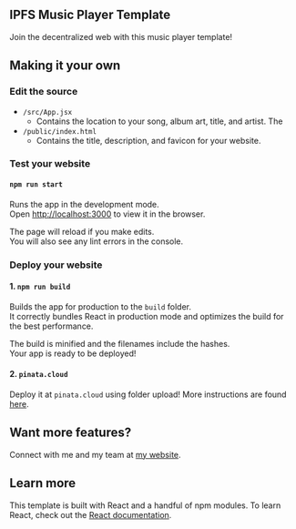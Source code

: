 ## IPFS Music Player Template

Join the decentralized web with this music player template!

## Making it your own
### Edit the source
* `/src/App.jsx` 
    * Contains the location to your song, album art, title, and artist.
The
* `/public/index.html`
    * Contains the title, description, and favicon for your website.

### Test your website

#### `npm run start`
Runs the app in the development mode.<br />
Open [http://localhost:3000](http://localhost:3000) to view it in the browser.

The page will reload if you make edits.<br />
You will also see any lint errors in the console.

### Deploy your website

#### 1. `npm run build`

Builds the app for production to the `build` folder.<br />
It correctly bundles React in production mode and optimizes the build for the best performance.

The build is minified and the filenames include the hashes.<br />
Your app is ready to be deployed!

#### 2. `pinata.cloud`

Deploy it at `pinata.cloud` using folder upload! More instructions are found [here](https://medium.com/pinata/how-to-easily-host-a-website-on-ipfs-9d842b5d6a01).


## Want more features?

Connect with me and my team at [my website](https://caseyjkey.com/).

## Learn more

This template is built with React and a handful of npm modules. To learn React, check out the [React documentation](https://reactjs.org/).

